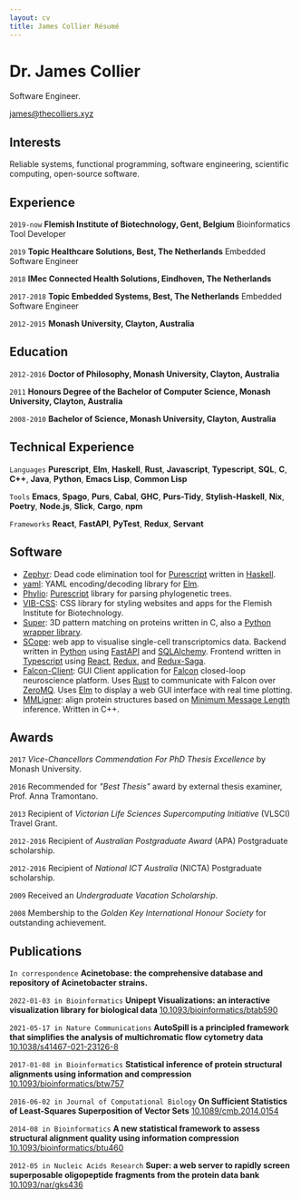 ```yaml
---
layout: cv
title: James Collier Résumé
---
```

# Dr. James Collier
Software Engineer.

<div id="webaddress">
<a href="james@thecolliers.xyz">james@thecolliers.xyz</a>
</div>


## Interests

Reliable systems, functional programming, software engineering, scientific computing, open-source software.

## Experience

`2019-now`
__Flemish Institute of Biotechnology, Gent, Belgium__
Bioinformatics Tool Developer

`2019`
__Topic Healthcare Solutions, Best, The Netherlands__
Embedded Software Engineer

`2018`
__IMec Connected Health Solutions, Eindhoven, The Netherlands__

`2017-2018`
__Topic Embedded Systems, Best, The Netherlands__
Embedded Software Engineer

`2012-2015`
__Monash University, Clayton, Australia__


## Education

`2012-2016`
__Doctor of Philosophy, Monash University, Clayton, Australia__

`2011`
__Honours Degree of the Bachelor of Computer Science, Monash University, Clayton, Australia__

`2008-2010`
__Bachelor of Science, Monash University, Clayton, Australia__

## Technical Experience

`Languages`
**Purescript**, **Elm**, **Haskell**, **Rust**, **Javascript**, **Typescript**, **SQL**, **C**, **C++**, **Java**, **Python**, **Emacs Lisp**, **Common Lisp**

`Tools`
**Emacs**, **Spago**, **Purs**, **Cabal**, **GHC**, **Purs-Tidy**, **Stylish-Haskell**, **Nix**, **Poetry**, **Node.js**, **Slick**, **Cargo**, **npm**

`Frameworks`
**React**, **FastAPI**, **PyTest**, **Redux**, **Servant**

## Software

* [Zephyr](https://github.com/MaybeJustJames/zephyr): Dead code elimination tool for [Purescript](https://purescript.org/) written in [Haskell](https://haskell.org/).
* [yaml](https://github.com/MaybeJustJames/yaml): YAML encoding/decoding library for [Elm](https://elm-lang.org/).
* [Phylio](https://github.com/vibbits/phylio): [Purescript](https://purescript.org) library for parsing phylogenetic trees.
* [VIB-CSS](https://github.com/vibbits/vib-css): CSS library for styling websites and apps for the Flemish Institute for Biotechnology.
* [Super](https://gitlab.com/structural-fragment-search/super): 3D pattern matching on proteins written in C, also a [Python wrapper library](https://pypi.org/project/pysuper/).
* [SCope](https://github.com/aertslab/SCope): web app to visualise single-cell transcriptomics data. Backend written in [Python](https://python.org/) using [FastAPI](https://fastapi.tiangolo.com/) and [SQLAlchemy](https://www.sqlalchemy.org/). Frontend written in [Typescript](https://www.typescriptlang.org/) using [React](https://reactjs.org/), [Redux](https://redux.js.org/), and [Redux-Saga](https://redux-saga.js.org/).
* [Falcon-Client](https://bitbucket.org/kloostermannerflab/falcon-swr-client): GUI Client application for [Falcon](https://bitbucket.org/kloostermannerflab/falcon-core) closed-loop neuroscience platform. Uses [Rust](https://www.rust-lang.org/) to communicate with Falcon over [ZeroMQ](https://zeromq.org/). Uses [Elm](https://elm-lang.org/) to display a web GUI interface with real time plotting.
* [MMLigner](https://lcb.infotech.monash.edu/mmligner/): align protein structures based on [Minimum Message Length](http://allisons.org/ll/MML/) inference. Written in C++.

## Awards

`2017`
_Vice-Chancellors Commendation For PhD Thesis Excellence_ by Monash University.

`2016`
Recommended for _"Best Thesis"_ award by external thesis examiner, Prof. Anna Tramontano.

`2013`
Recipient of _Victorian Life Sciences Supercomputing Initiative_ (VLSCI) Travel Grant.

`2012-2016`
Recipient of _Australian Postgraduate Award_ (APA) Postgraduate scholarship.

`2012-2016`
Recipient of _National ICT Australia_ (NICTA) Postgraduate scholarship.

`2009`
Received an _Undergraduate Vacation Scholarship_.

`2008`
Membership to the _Golden Key International Honour Society_ for outstanding achievement.


## Publications

`In correspondence`
**Acinetobase: the comprehensive database and repository of Acinetobacter strains.**

`2022-01-03 in Bioinformatics`
**Unipept Visualizations: an interactive visualization library for biological data**
[10.1093/bioinformatics/btab590](https://doi.org/10.1093/bioinformatics/btab590)

`2021-05-17 in Nature Communications`
**AutoSpill is a principled framework that simplifies the analysis of multichromatic flow cytometry data**
[10.1038/s41467-021-23126-8](https://doi.org/10.1038/s41467-021-23126-8)

`2017-01-08 in Bioinformatics`
**Statistical inference of protein structural alignments using information and compression**
[10.1093/bioinformatics/btw757](https://doi.org/10.1093/bioinformatics/btw757)

`2016-06-02 in Journal of Computational Biology`
**On Sufficient Statistics of Least-Squares Superposition of Vector Sets**
[10.1089/cmb.2014.0154](https://doi.org/10.1089/cmb.2014.0154)

`2014-08 in Bioinformatics`
**A new statistical framework to assess structural alignment quality using information compression**
[10.1093/bioinformatics/btu460](https://doi.org/10.1093/bioinformatics/btu460)

`2012-05 in Nucleic Acids Research`
**Super: a web server to rapidly screen superposable oligopeptide fragments from the protein data bank**
[10.1093/nar/gks436](https://doi.org/10.1093/nar/gks436)


